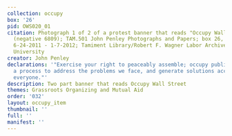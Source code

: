 ```yaml
---
collection: occupy
box: '26'
pid: OWS020_01
citation: Photograph 1 of 2 of a protest banner that reads "Occupy Wall Street," 2011
  (negative 6809); TAM.501 John Penley Photographs and Papers; box 26, folder Negatives
  6-24-2011 - 1-7-2012; Tamiment Library/Robert F. Wagner Labor Archives, New York
  University
creator: John Penley
declarations: '"Exercise your right to peaceably assemble; occupy public space;  create
  a process to address the problems we face, and generate solutions accessible to
  everyone."'
description: Two part banner that reads Occupy Wall Street
themes: Grassroots Organizing and Mutual Aid
order: '032'
layout: occupy_item
thumbnail: ''
full: ''
manifest: ''
---
```

